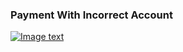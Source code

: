 ### Payment With Incorrect Account

[![Image text]({{site.baseurl}}/assets/img/payment_account_error.png)](authentiss://NQ21%0ANanoteq%20%28PTY%29%20Ltd.%0Awww.nanoteq.com%0ANanoteq%0ANedbank%0A123456%0ACheque%0A9876543200%0A0BCDFG9%0A1%0A1123%0A500.00%0Awww.greenbank.com%0AOhoXCW0l4hmTS9htkU5Q6XUrBvLmA%2B2ptLfRFEA8sC0DIwB7H7Bal68XPWfN%2B5fqRqq6wgB65zS%2BR%2FSEJxL3vQY%3D)
